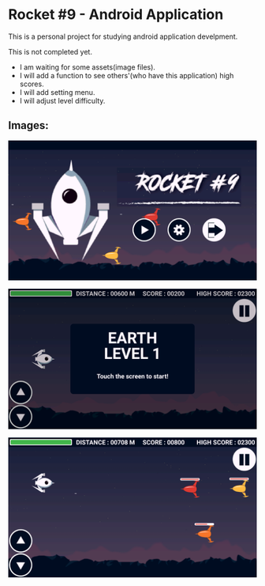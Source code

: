 # Rocket #9 - Android Application
This is a personal project for studying android application develpment.

This is not completed yet.
- I am waiting for some assets(image files).
- I will add a function to see others'(who have this application) high scores.
- I will add setting menu.
- I will adjust level difficulty.

## Images:
<p align="center"><img alt="Title" src="https://github.com/kokay/RocketNumberNine/blob/master/screenshot/title.png"></p>
<p align="center"><img alt="Start" src="https://github.com/kokay/RocketNumberNine/blob/master/screenshot/start.png"></p>
<p align="center"><img alt="Playing" src="https://github.com/kokay/RocketNumberNine/blob/master/screenshot/playing.png"></p>
